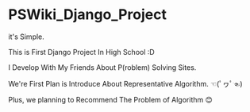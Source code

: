 # PSWiki_Django_Project
it's Simple.


This is First Django Project In High School :D

I Develop With My Friends About P(roblem) Solving Sites.

We're First Plan is Introduce About Representative Algorithm. ☜(ﾟヮﾟ☜)

Plus, we planning to Recommend The Problem of Algorithm 😊
